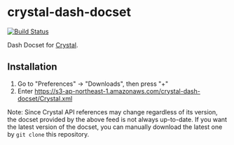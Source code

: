 # crystal-dash-docset

[![Build Status](https://travis-ci.org/5t111111/crystal-dash-docset.svg)](https://travis-ci.org/5t111111/crystal-dash-docset)  

Dash Docset for [Crystal](http://crystal-lang.org).

## Installation

1. Go to "Preferences" -> "Downloads", then press "+"
2. Enter https://s3-ap-northeast-1.amazonaws.com/crystal-dash-docset/Crystal.xml

Note: Since Crystal API references may change regardless of its version, the docset provided by the above feed is not always up-to-date. If you want the latest version of the docset, you can manually download the latest one by `git clone` this repository.
